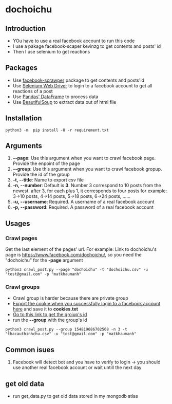 # dochoichu

## Introduction
- YOu have to use a real facebook account to run this code
- I use a pakage facebook-scaper kevinzg to get contents and posts' id
- Then I use selenium to get reactions 

## Packages
- Use [facebook-scrawper](https://github.com/kevinzg/facebook-scraper) package to get contents and posts'id
- Use [Selenium Web Driver](https://pythonspot.com/selenium-webdriver/) to login to a facebook account to get all reactions of a post
- Use [Pandas' DataFrame](https://pandas.pydata.org/pandas-docs/stable/reference/api/pandas.DataFrame.html) to process data
- Use [BeautifulSoup](https://beautiful-soup-4.readthedocs.io/en/latest/) to extract data out of html file

## Installation
```
python3 -m  pip install -U -r requirement.txt
```

## Arguments
1. **--page**: Use this argument when you want to crawl facebook page. Provide the enpoint of the page
2. **--group**: Use this argument when you want to crawl facebook gropup. Provide the id of the group
3. **-t, --title**: Name to export csv file
4. **-n, --number**: Default is **3**. Number 3 correspond to 10 posts from the newest. after 3, for each plus 1, it corresponds to four posts
    for example: 3->10 posts, 4->14 posts, 5->18 posts, 6->24 posts, ......
4. **-u, --username**: Required. A username of a real facebook account
5. **-p, --password**: Required. A password of a real facebook account

## Usages
### Crawl pages
Get the last element of the pages' url. 
For example: Link to dochoichu's page is https://www.facebook.com/dochoichu/, so you need the "dochoichu" for the **-page** argument
```
python3 crawl_post.py --page "dochoichu" -t "dochoichu.csv" -u "test@gmail.com" -p "matkhaumanh"
```
### Crawl groups
- Crawl group is harder because there are private group
- [Export the cookie when you successfully login to a facebook account here](https://chrome.google.com/webstore/detail/editthiscookie/fngmhnnpilhplaeedifhccceomclgfbg) and save it to **cookies.txt**
- [Go to this link to get the groiup's id](https://lookup-id.com/)
- run the **--group** with the group's id
```
python3 crawl_post.py --group 154819686702568 -n 3 -t "thacauthinhchu.csv" -u "test@gmail.com" -p "matkhaumanh"
```
## Common isues
1. Facebook will detect bot and you have to verify to login -> you should use another real facebook account or wait untill the next day 
## get old data
- run get_data.py to get old data stored in my mongodb atlas

